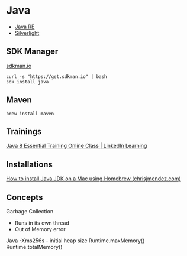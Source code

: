 # Java

- [Java RE](http://www.oracle.com/technetwork/java/javase/downloads/index.html)
- [Silverlight](http://www.microsoft.com/getsilverlight/Get-Started/Install/Default.aspx)

## SDK Manager

[sdkman.io](https://sdkman.io)

```shell
curl -s "https://get.sdkman.io" | bash
sdk install java
```

## Maven

```shell
brew install maven
```

## Trainings

[Java 8 Essential Training Online Class | LinkedIn Learning](https://www.linkedin.com/learning/java-8-essential-training)

## Installations

[How to install Java JDK on a Mac using Homebrew (chrisjmendez.com)](https://www.chrisjmendez.com/2018/10/14/how-to-install-java-on-osx-using-homebrew/)

## Concepts

Garbage Collection

- Runs in its own thread
- Out of Memory error

Java -Xms256s - initial heap size
Runtime.maxMemory()
Runtime.totalMemory()
